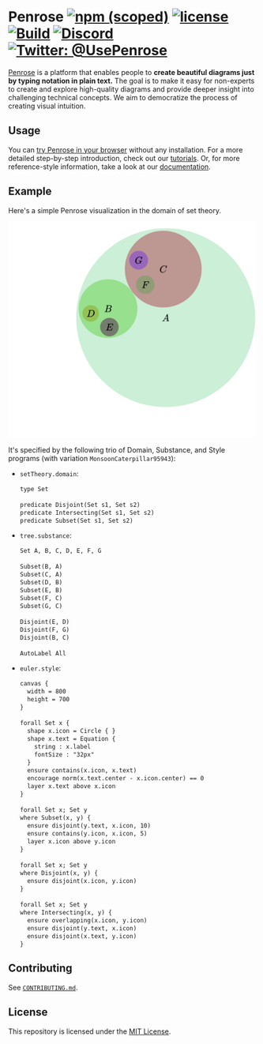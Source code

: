 # Penrose [![npm (scoped)](https://img.shields.io/npm/v/@penrose/core)](https://www.npmjs.com/package/@penrose/core) [![license](https://img.shields.io/github/license/penrose/penrose)](LICENSE) [![Build](https://github.com/penrose/penrose/actions/workflows/build.yml/badge.svg)](https://github.com/penrose/penrose/actions/workflows/build.yml) [![Discord](https://dcbadge.vercel.app/api/server/a7VXJU4dfR?style=flat)](https://discord.gg/a7VXJU4dfR) [![Twitter: @UsePenrose](https://img.shields.io/badge/follow-%40UsePenrose-1DA1F2?logo=twitter&style=social)](https://twitter.com/UsePenrose)

[Penrose](https://penrose.cs.cmu.edu/) is a platform that enables people to
**create beautiful diagrams just by typing notation in plain
text.** The goal is to make it easy for non-experts to create and explore
high-quality diagrams and provide deeper insight into challenging technical
concepts. We aim to democratize the process of creating visual intuition.

## Usage

You can [try Penrose in your browser](https://penrose.cs.cmu.edu/try/index.html)
without any installation. For a more detailed step-by-step introduction, check
out our [tutorials](https://penrose.cs.cmu.edu/docs/tutorial/welcome). Or, for
more reference-style information, take a look at our
[documentation](https://penrose.cs.cmu.edu/docs/ref).

## Example

Here's a simple Penrose visualization in the domain of set theory.

<img src="docs/assets/output.svg" width=500>

It's specified by the following trio of Domain, Substance, and Style programs
(with variation `MonsoonCaterpillar95943`):

- `setTheory.domain`:

  ```
  type Set
  
  predicate Disjoint(Set s1, Set s2)
  predicate Intersecting(Set s1, Set s2)
  predicate Subset(Set s1, Set s2)
  ```

- `tree.substance`:

  ```
  Set A, B, C, D, E, F, G
  
  Subset(B, A)
  Subset(C, A)
  Subset(D, B)
  Subset(E, B)
  Subset(F, C)
  Subset(G, C)
  
  Disjoint(E, D)
  Disjoint(F, G)
  Disjoint(B, C)
  
  AutoLabel All
  ```

- `euler.style`:

  ```
  canvas {
    width = 800
    height = 700
  }
  
  forall Set x {
    shape x.icon = Circle { }
    shape x.text = Equation {
      string : x.label
      fontSize : "32px"
    }
    ensure contains(x.icon, x.text)
    encourage norm(x.text.center - x.icon.center) == 0
    layer x.text above x.icon
  }
  
  forall Set x; Set y
  where Subset(x, y) {
    ensure disjoint(y.text, x.icon, 10)
    ensure contains(y.icon, x.icon, 5)
    layer x.icon above y.icon
  }
  
  forall Set x; Set y
  where Disjoint(x, y) {
    ensure disjoint(x.icon, y.icon)
  }
  
  forall Set x; Set y
  where Intersecting(x, y) {
    ensure overlapping(x.icon, y.icon)
    ensure disjoint(y.text, x.icon)
    ensure disjoint(x.text, y.icon)
  }
  ```

## Contributing

See [`CONTRIBUTING.md`](CONTRIBUTING.md).

## License

This repository is licensed under the [MIT License](LICENSE).
